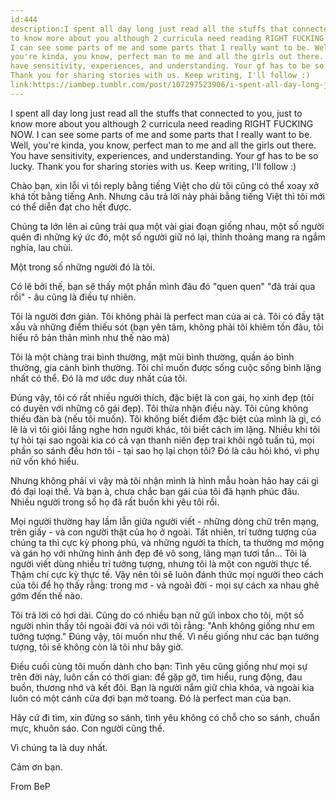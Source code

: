 ```yaml
---
id:444
description:I spent all day long just read all the stuffs that connected to you, just
to know more about you although 2 curricula need reading RIGHT FUCKING NOW.
I can see some parts of me and some parts that I really want to be. Well,
you're kinda, you know, perfect man to me and all the girls out there. You
have sensitivity, experiences, and understanding. Your gf has to be so lucky.
Thank you for sharing stories with us. Keep writing, I'll follow :)
link:https://iambep.tumblr.com/post/107297523906/i-spent-all-day-long-just-read-all-the-stuffs-that
---
```


I spent all day long just read all the stuffs that connected to you, just
to know more about you although 2 curricula need reading RIGHT FUCKING NOW.
I can see some parts of me and some parts that I really want to be. Well,
you're kinda, you know, perfect man to me and all the girls out there. You
have sensitivity, experiences, and understanding. Your gf has to be so lucky.
Thank you for sharing stories with us. Keep writing, I'll follow :)

Chào bạn, xin lỗi vì tôi reply bằng tiếng Việt cho dù tôi cũng có thể xoay
xở khá tốt bằng tiếng Anh. Nhưng câu trả lời này phải bằng tiếng Việt thì
tôi mới có thể diễn đạt cho hết được.

Chúng ta lớn lên ai cũng trải qua một vài giai đoạn giống nhau, một số người
quên đi những ký ức đó, một số người giữ nó lại, thỉnh thoảng mang ra ngắm
nghía, lau chùi.

Một trong số những người đó là tôi.

Có lẽ bởi thế, bạn sẽ thấy một phần mình đâu đó "quen quen" "đã trải qua
rồi" - âu cũng là điều tự nhiên.

Tôi là người đơn giản. Tôi không phải là perfect man của ai cả. Tôi có đầy
tật xấu và những điểm thiếu sót (bạn yên tâm, không phải tôi khiêm tốn đâu,
tôi hiểu rõ bản thân mình như thế nào mà)

Tôi là một chàng trai bình thường, mặt mũi bình thường, quần áo bình thường,
gia cảnh bình thường. Tôi chỉ muốn được sống cuộc sống bình lặng nhất có
thể. Đó là mơ ước duy nhất của tôi.

Đúng vậy, tôi có rất nhiều người thích, đặc biệt là con gái, họ xinh đẹp
(tôi có duyên với những cô gái đẹp). Tôi thừa nhận điều này. Tôi cũng không
thiếu đàn bà (nếu tôi muốn). Tôi không biết điểm đặc biệt của mình là gì,
có lẽ là vì tôi giỏi lắng nghe hơn người khác, tôi biết cách im lặng. Nhiều
khi tôi tự hỏi tại sao ngoài kia có cả vạn thanh niên đẹp trai khôi ngô
tuấn tú, mọi phần so sánh đều hơn tôi - tại sao họ lại chọn tôi? Đó là câu
hỏi khó, vì phụ nữ vốn khó hiểu.

Nhưng không phải vì vậy mà tôi nhận mình là hình mẫu hoàn hảo hay cái gì
đó đại loại thế. Và bạn à, chưa chắc bạn gái của tôi đã hạnh phúc đâu. Nhiều
người trong số họ đã rất buồn khi yêu tôi rồi.

Mọi người thường hay lầm lẫn giữa người viết - những dòng chữ trên mạng,
trên giấy - và con người thật của họ ở ngoài. Tất nhiên, trí tưởng tượng
của chúng ta thì cực kỳ phong phú, và những người ta thích, ta thường mơ
mộng và gán họ với những hình ảnh đẹp đẽ vô song, lãng mạn tươi tắn... Tôi
là người viết dùng nhiều trí tưởng tượng, nhưng tôi là một con người thực
tế. Thậm chí cực kỳ thực tế. Vậy nên tôi sẽ luôn đánh thức mọi người theo
cách của tôi để họ thấy rằng: trong mơ - và ngoài đời - mọi sự cách xa nhau
ghê gớm đến thế nào.

Tôi trả lời có hơi dài. Cũng do có nhiều bạn nữ gửi inbox cho tôi, một số
người nhìn thấy tôi ngoài đời và nói với tôi rằng: "Anh không giống như
em tưởng tượng." Đúng vậy, tôi muốn như thế. Vì nếu giống như các bạn tưởng
tượng, tôi sẽ không còn là tôi như bây giờ.

Điều cuối cùng tôi muốn dành cho bạn: Tình yêu cũng giống như mọi sự trên
đời này, luôn cần có thời gian: để gặp gỡ, tìm hiểu, rung động, đau buồn,
thương nhớ và kết đôi. Bạn là người nắm giữ chìa khóa, và ngoài kia luôn
có một cánh cửa đợi bạn mở toang. Đó là perfect man của bạn.

Hãy cứ đi tìm, xin đừng so sánh, tình yêu không có chỗ cho so sánh, chuẩn
mực, khuôn sáo. Con người cũng thế.

Vì chúng ta là duy nhất.

Cảm ơn bạn.

From BeP